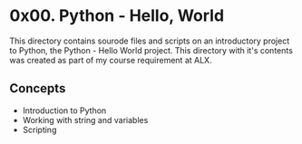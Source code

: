# 0x00. Python - Hello, World
This directory contains sourode files and scripts on an introductory project to Python, the Python - Hello World project. This directory with it's contents was created as part of my course requirement at ALX.

## Concepts
* Introduction to Python
* Working with string and variables
* Scripting
